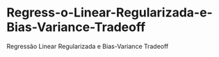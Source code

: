 # Regress-o-Linear-Regularizada-e-Bias-Variance-Tradeoff
Regressão Linear Regularizada e Bias-Variance Tradeoff
